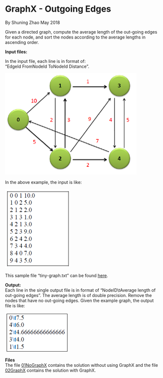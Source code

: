 # GraphX - Outgoing Edges
By Shuning Zhao May 2018

Given a directed graph, compute the average length of the out-going edges for each node, and sort the nodes according to the average lengths in ascending order.

**Input files:**

In the input file, each line is in format of:  
“EdgeId FromNodeId ToNodeId Distance”.

![](https://github.com/ShuningZhao/GraphX-OutgoingEdges/blob/master/Images/01Graph.png?raw=true)

In the above example, the input is like:

![](https://github.com/ShuningZhao/GraphX-OutgoingEdges/blob/master/Images/02Input.png?raw=true)

This sample file “tiny-graph.txt” can be found [here](https://github.com/ShuningZhao/GraphX-OutgoingEdges/blob/master/tiny-graph.txt).

**Output:**  
Each line in the single output file is in format of “NodeID\tAverage length
of out-going edges”. The average length is of double precision. Remove the
nodes that have no out-going edges. Given the example graph, the output
file is like:

![](https://github.com/ShuningZhao/GraphX-OutgoingEdges/blob/master/Images/03Output.png?raw=true)

**Files**  
The file [01NoGraphX](ps://github.com/ShuningZhao/GraphX-OutgoingEdges/blob/master/01NoGraphX.scala) contains the solution without using GraphX and the file [02GraphX](ps://github.com/ShuningZhao/GraphX-OutgoingEdges/blob/master/02GraphX.scala) contains the solution with GraphX.